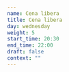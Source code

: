 ```yaml
---
name: Cena libera
title: Cena libera
day: wednesday
weight: 5
start_time: 20:30
end_time: 22:00
draft: false
context: ""
---
```

